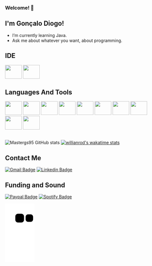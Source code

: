 ###  Welcome! 👋


## I'm Gonçalo Diogo!


- I’m currently learning Java.
- Ask me about whatever you want, about programming.





## IDE

<div>
  <img src="https://cdn.jsdelivr.net/gh/devicons/devicon/icons/jetbrains/jetbrains-original.svg" width="55px" height="45px"/>
  <img src="https://cdn.jsdelivr.net/gh/devicons/devicon/icons/vscode/vscode-original.svg" width="55px" height="45px"/>


</div>     


##  Languages And Tools

<div>
      <img src="https://cdn.jsdelivr.net/gh/devicons/devicon/icons/csharp/csharp-original.svg" width="55px" height="45px"/>
      <img src="https://cdn.jsdelivr.net/gh/devicons/devicon/icons/java/java-original.svg" width="55px" height="45px"/>
      <img src="https://cdn.jsdelivr.net/gh/devicons/devicon/icons/html5/html5-original.svg" width="55px" height="45px"/>
      <img src="https://cdn.jsdelivr.net/gh/devicons/devicon/icons/css3/css3-original.svg" width="55px" height="45px"/>
      <img src="https://cdn.jsdelivr.net/gh/devicons/devicon/icons/javascript/javascript-original.svg" width="55px" height="45px"/>
      <img src="https://cdn.jsdelivr.net/gh/devicons/devicon/icons/nodejs/nodejs-original.svg" width="55px" height="45px"/>
      <img src="https://cdn.jsdelivr.net/gh/devicons/devicon/icons/mongodb/mongodb-original.svg" width="55px" height="45px"/>
      <img src="https://cdn.jsdelivr.net/gh/devicons/devicon/icons/mysql/mysql-original.svg" width="55px" height="45px"/>
      <img src="https://cdn.jsdelivr.net/gh/devicons/devicon/icons/git/git-original.svg" width="55px" height="45px"/>  
      <img src="https://cdn.jsdelivr.net/gh/devicons/devicon/icons/heroku/heroku-original.svg" width="55px" height="45px"/>

</div>        
    <br>

![Mastergs95 GitHub stats](https://github-readme-stats.vercel.app/api?username=Mastergs95&show_icons=true&theme=codeSTACKr)
[![willianrod's wakatime stats](https://github-readme-stats.vercel.app/api/wakatime?username=Mastergs95&theme=codeSTACKr)](https://github.com/mastergs95/github-readme-stats)
<!--START_SECTION:waka-->
<!--END_SECTION:waka-->

## Contact Me

[![Gmail Badge](https://img.shields.io/badge/Gmail-D14836?style=for-the-badge&logo=gmail&logoColor=white&goncalogsd@gmail.com)](https://github.com/Mastergs95/)
[![Linkedin Badge](https://img.shields.io/badge/LinkedIn-0077B5?style=for-the-badge&logo=linkedin&logoColor=white)](https://www.linkedin.com/in/gonçalo-diogo-5843121b1/)


## Funding and Sound

[![Paypal Badge](https://img.shields.io/badge/PayPal-00457C?style=for-the-badge&logo=paypal&logoColor=white)](https://www.paypal.com/paypalme/Ggsousa)
[![Spotify Badge](https://img.shields.io/badge/Spotify-1ED760?&style=for-the-badge&logo=spotify&logoColor=white)](https://open.spotify.com/user/3qveti1my9u0e8bhemt4yjw75)



<div>
  
  ![Snake animation](https://github.com/mastergs95/mastergs95/blob/output/github-contribution-grid-snake.svg)
  
</div>
